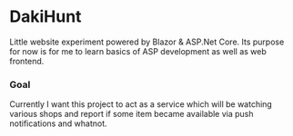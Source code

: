 # DakiHunt
Little website experiment powered by Blazor & ASP.Net Core. Its purpose for now is for me to learn basics of ASP development as well as web frontend.

### Goal

Currently I want this project to act as a service which will be watching various shops and report if some item became available via push notifications and whatnot.
